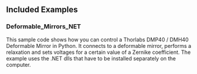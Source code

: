 ## Included Examples

### Deformable_Mirrors_NET
This sample code shows how you can control a Thorlabs DMP40 / DMH40 Deformable Mirror in Python.
It connects to a deformable mirror, performs a relaxation and sets voltages for a certain value of a Zernike coefficient. 
The example uses the .NET dlls that have to be installed separately on the computer. 






